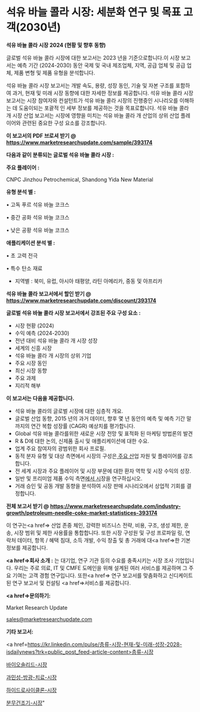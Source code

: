 # 석유 바늘 콜라 시장: 세분화 연구 및 목표 고객(2030년)

<strong>석유 바늘 콜라 시장 2024 (현황 및 향후 동향)</strong>

글로벌 석유 바늘 콜라 시장에 대한 보고서는 2023 년을 기준으로합니다.이 시장 보고서는 예측 기간 (2024-2030) 동안 국제 및 국내 제조업체, 지역, 공급 업체 및 공급 업체, 제품 변형 및 제품 유형을 분석합니다.

석유 바늘 콜라 시장 보고서는 개발 속도, 용량, 성장 동인, 기술 및 자본 구조를 포함하여 과거, 현재 및 미래 시장 동향에 대한 자세한 정보를 제공합니다. 석유 바늘 콜라 시장 보고서는 시장 참여자와 컨설턴트가 석유 바늘 콜라 시장의 진행중인 시나리오를 이해하는 데 도움이되는 포괄적 인 세부 정보를 제공하는 것을 목표로합니다. 석유 바늘 콜라 개 시장 산업 보고서는 시장에 영향을 미치는 석유 바늘 콜라 개 산업의 상위 산업 플레이어와 관련된 중요한 구성 요소를 강조합니다.



<strong>이 보고서의 PDF 브로셔 받기 @ <a href=https://www.marketresearchupdate.com/sample/393174>https://www.marketresearchupdate.com/sample/393174</a></strong>



<strong>다음과 같이 분류되는 글로벌 석유 바늘 콜라 시장 :</strong>



<strong>주요 플레이어 :</strong>

CNPC Jinzhou Petrochemical, Shandong Yida New Material



<strong>유형 분석 별 :</strong>

• 고독 푸르 석유 바늘 코크스

• 중간 공화 석유 바늘 코크스

• 낮은 공황 석유 바늘 코크스



<strong>애플리케이션 분석 별 :</strong>

• 초 고력 전극

• 특수 탄소 재료

<ul>
  <li>지역별 : 북미, 유럽, 아시아 태평양, 라틴 아메리카, 중동 및 아프리카</li>
</ul>


<strong>석유 바늘 콜라 보고서에서 할인 받기 @ <a href=https://www.marketresearchupdate.com/discount/393174>https://www.marketresearchupdate.com/discount/393174</a></strong>



<strong>글로벌 석유 바늘 콜라 시장 보고서에서 강조된 주요 구성 요소 :</strong>
<ul>
  <li>시장 현황 (2024)</li>
  <li>수익 예측 (2024-2030)</li>
  <li>전년 대비 석유 바늘 콜라 개 시장 성장</li>
  <li>세계의 신흥 시장</li>
  <li>석유 바늘 콜라 개 시장의 상위 기업</li>
  <li>주요 시장 동인</li>
  <li>최신 시장 동향</li>
  <li>주요 과제</li>
  <li>지리적 해부</li>
</ul>


<strong>이 보고서는 다음을 제공합니다.</strong>
<ul>
  <li>석유 바늘 콜라의 글로벌 시장에 대한 심층적 개요.</li>
  <li>글로벌 산업 동향, 2015 년의 과거 데이터, 향후 몇 년 동안의 예측 및 예측 기간 말까지의 연간 복합 성장률 (CAGR) 예상치를 평가합니다.</li>
  <li>Global 석유 바늘 콜라를위한 새로운 시장 전망 및 표적화 된 마케팅 방법론의 발견</li>
  <li>R &amp; D에 대한 논의, 신제품 출시 및 애플리케이션에 대한 수요.</li>
  <li>업계 주요 참여자의 광범위한 회사 프로필.</li>
  <li>동적 분자 유형 및 대상 측면에서 시장의 구성은<a href=> 주요 산</a>업 자원 및 플레이어를 강조합니다.</li>
  <li>전 세계 시장과 주요 플레이어 및 시장 부문에 대한 환자 역학 및 시장 수익의 성장.</li>
  <li>일반 및 프리미엄 제품 수익 측면<a href=>에서 시</a>장을 연구하십시오.</li>
  <li>거래 승인 및 공동 개발 동향을 분석하여 시장 판매 시나리오에서 상업적 기회를 결정합니다.</li>
</ul>



<strong>전체 보고서 받기 @ <a href=https://www.marketresearchupdate.com/industry-growth/petroleum-needle-coke-market-statistices-393174>https://www.marketresearchupdate.com/industry-growth/petroleum-needle-coke-market-statistices-393174</a></strong>

이 연구는<a href=> 산업 존중</a> 체인, 강력한 비즈니스 전략, 비용, 구조, 생성 제한, 운송, 시장 범위 및 제한 사용률을 통합합니다. 또한 시장 구성원 및 구성 프로파일 링, 연락처 데이터, 항목 / 혜택 침대, 소득 개발, 수익 창출 및 총 거래에 대<a href=>한 기본 </a>정보를 제공합니다.



<strong><a href=>회사 소</a>개 :</strong>
는 대기업, 연구 기관 등의 수요를 충족시키는 시장 조사 기업입니다. 우리는 주로 의료, IT 및 CMFE 도메인을 위해 설계된 여러 서비스를 제공하며 그 주요 기여는 고객 경험 연구입니다. 또한<a href=> 연구 보</a>고서를 맞춤화하고 신디케이트 된 연구 보고서 및 컨설팅 <a href=>서비스</a>를 제공합니다.



<strong><a href=>문의하기:</a></strong>

Market Research Update

sales@marketresearchupdate.com



<strong>기타 보고서:</strong>

<a href=https://kr.linkedin.com/pulse/층류-시장-현재-및-미래-성장-2028-isdailynews?trk=public_post_feed-article-content>층류-시장</a>

<a href=https://www.linkedin.com/pulse/바이오솔리드-시장-동향-및-성장-전망-consumer-connection-chronicles-24-/>바이오솔리드-시장</a>

<a href=https://www.linkedin.com/pulse/과민성-방광-치료-시장-경쟁-분석-및-성장-잠재력-2029-isdailynews-htekf/>과민성-방광-치료-시장</a>

<a href=https://www.linkedin.com/pulse/하이드로사이클론-시장-진입-전략-및-위험-평가2029년-analytics-alchemy-360-analysis-jjjlf/>하이드로사이클론-시장</a>

<a href=https://www.linkedin.com/pulse/분무건조기-시장-규모-및-성장-2023-consumer-connection-chronicles-24--to2sf/>분무건조기-시장</a>"
